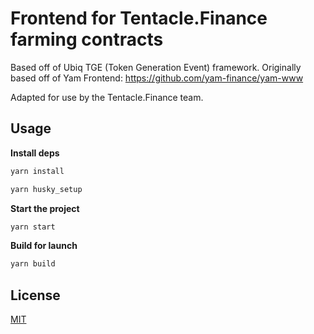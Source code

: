 # Frontend for Tentacle.Finance farming contracts

Based off of Ubiq TGE (Token Generation Event) framework. Originally based off of Yam Frontend: https://github.com/yam-finance/yam-www

Adapted for use by the Tentacle.Finance team.

## Usage

**Install deps**

```sh
yarn install

yarn husky_setup
```

**Start the project**

```sh
yarn start
```

**Build for launch**

```sh
yarn build
```

## License

[MIT](LICENSE)
